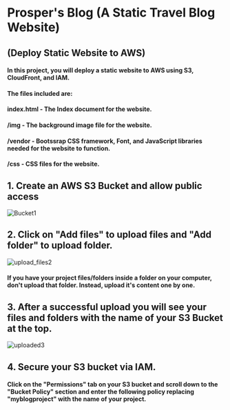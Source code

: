 # Prosper's Blog (A Static Travel Blog Website)
## (Deploy Static Website to AWS)

#### In this project, you will deploy a static website to AWS using S3, CloudFront, and IAM.

#### The files included are: 

#### index.html - The Index document for the website.
#### /img - The background image file for the website.
#### /vendor - Bootssrap CSS framework, Font, and JavaScript libraries needed for the website to function.
#### /css - CSS files for the website.
##

## 1. Create an AWS S3 Bucket and allow public access

![Bucket1](https://user-images.githubusercontent.com/97234029/170700330-d472d03d-1d23-4ae3-ac3c-4b0f26aa1a2b.jpg)

## 2. Click on "Add files" to upload files and "Add folder" to upload folder.

![upload_files2](https://user-images.githubusercontent.com/97234029/170701007-3a61b069-2f43-4d91-a594-ec52adecea94.jpg)
#### If you have your project files/folders inside a folder on your computer, don't upload that folder. Instead, upload it's content one by one.
##

## 3. After a successful upload you will see your files and folders with the name of your S3 Bucket at the top.

![uploaded3](https://user-images.githubusercontent.com/97234029/170701813-9e385928-edde-4252-9608-6ca8b82cfce3.jpg)

## 4. Secure your S3 bucket via IAM. 
#### Click on the "Permissions" tab on your S3 bucket and scroll down to the "Bucket Policy" section and enter the following policy replacing "myblogproject" with the name of your project.

